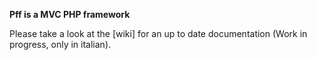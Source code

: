 **Pff is a MVC PHP framework**

Please take a look at the [wiki] for an up to date documentation (Work in progress, only in italian).